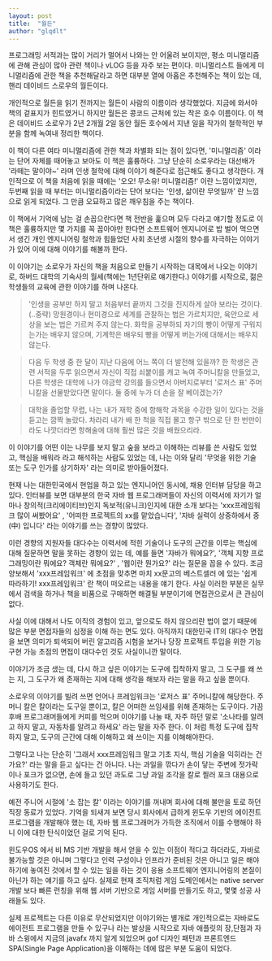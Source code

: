 ```yaml
---
layout: post
title:  "월든"
author: "glqdlt"
---
```


프로그래밍 서적과는 많이 거리가 멀어서 나와는 안 어울려 보이지만, 평소 미니멀리즘에 관해 관심이 많아 관련 책이나 vLOG 등을 자주 보는 편이다. 미니멀리스트 들에게 미니멀리즘에 관한 책을 추천해달라고 하면 대부분 열에 아홉은 추천해주는 책이 있는 데, 핸리 데이비드 스로우의 월든이다.

개인적으로 월든을 읽기 전까지는 월든이 사람의 이름이라 생각했었다. 지금에 와서야 책의 겉표지가 힌트였거니 하지만 월든은 콩코드 근처에 있는 작은 호수 이름이다. 이 책은 데이비드 소로우가 2년 2개월 2일 동안 월든 호수에서 지낸 일을 작가의 철학적인 부분을 함께 녹여내 정리한 책이다.

이 책이 다른 여타 미니멀리즘에 관한 책과 차별화 되는 점이 있다면, '미니멀리즘' 이라는 단어 자체를 때어놓고 보아도 이 책은 훌륭하다. 그냥 단순히 소로우라는 대선배가 '라떼는 말이야~' 라며 인생 철학에 대해 이야기 해준다로 접근해도 좋다고 생각한다. 개인적으로 이 책을 처음에 읽을 때에는 '오오! 무소유! 미니멀리즘!' 이란 느낌이었지만, 두번째 읽을 때 부터는 미니멀리즘이라는 단어 보다는 '인생, 삶이란 무엇일까' 란 느낌으로 읽게 되었다. 그 만큼 오묘하고 많은 깨우침을 주는 책이다.

이 책에서 기억에 남는 걸 손꼽으란다면 책 전반을 훑으며 모두 다라고 얘기할 정도로 이 책은 훌륭하지만 몇 가지를 꼭 꼽아야만 한다면 소프트웨어 엔지니어로 밥 벌어 먹으면서 생긴 개인 엔지니어링 철학과 힘들었던 사회 초년생 시절의 향수를 자극하는 이야기가 있어 이에 대해 이야기를 해볼까 한다.

이 이야기는 소로우가 자신의 책을 처음으로 만들기 시작하는 대목에서 나오는 이야기로, 하버드 대학의 기숙사의 월세(책에는 1년단위로 얘기한다.) 이야기를 시작으로, 젊은 학생들의 교육에 관한 이야기를 하며 나온다. 

>'인생을 공부만 하지 말고 처음부터 끝까지 그것을 진지하게 살아 보라는 것이다. (..중략) 망원경이나 현미경으로 세계를 관찰하는 법은 가르치지만, 육안으로 세상을 보는 법은 가르켜 주지 않는다. 화학을 공부하되 자기의 빵이 어떻게 구워지는가는 배우지 않으며, 기계학은 배우되 빵을 어떻게 버는가에 대해서는 배우지 않는다. 

> 다음 두 학생 중 한 달이 지난 다음에 어느 쪽이 더 발전해 있을까? 한 학생은 관련 서적을 두루 읽으면서 자신이 직접 쇠붙이를 캐고 녹여 주머니칼을 만들었고, 다른 학생은 대학에 나가 야금학 강의를 들으면서 아버지로부터 '로저스 표' 주머니칼을 선물받았다면 말이다. 둘 중에 누가 더 손을 잘 베이겠는가?

> 대학을 졸업할 무렵, 나는 내가 재학 중에 항해학 과목을 수강한 일이 있다는 것을 듣고는 깜짝 놀랐다. 차라리 내가 배 한 척을 직접 몰고 항구 밖으로 단 한 번만이라도 나깟더라면 항해술에 대해 훨씬 많은 것을 배웠으리라.

이 이야기를 어떤 이는 나무를 보지 말고 숲을 보라고 이해하는 리뷰를 쓴 사람도 있었고, 핵심을 배워라 라고 해석하는 사람도 있었는 데, 나는 이와 달리 '무엇을 위한 기술 또는 도구 인가를 상기하자' 라는 의미로 받아들어졌다. 

현재 나는 대한민국에서 현업을 하고 있는 엔지니어인 동시에, 채용 인터뷰 담당을 하고 있다. 인터뷰를 보면 대부분의 한국 자바 웹 프로그래머들이 자신의 이력서에 자기가 얼마나 창의적(크리에이티브)인지 독보적(유니크)인지에 대한 소개 보다는 'xxx프레임워크 많이 써봤어요' , '어떠한 프로젝트의 xx를 맡았습니다', '자바 실력이 상중하에서 중(中) 입니다' 라는 이야기를 쓰는 경향이 많았다. 

이런 경향의 지원자들 대다수는 이력서에 적힌 기술이나 도구의 근간을 이루는 핵심에 대해 질문하면 말을 못하는 경향이 있는 데, 예를 들면 '자바가 뭐에요?', '객체 지향 프로그래밍이란 뭐에요? 객체란 뭐에요?' , '웹이란 뭔가요?' 라는 질문을 꼽을 수 있다. 조금 양보해서 'xxx프레임워크' 에 초점을 맞추면 마치 xx문고의 베스트셀러 에 있는 '쉽게 따라하기! xxx프레임워크' 란 책이 떠오르는 내용을 얘기 한다. 사실 이러한 부분은 실무에서 검색을 하거나 책을 비품으로 구매하면 해결될 부분이기에 면접관으로서 큰 관심이 없다.

사실 이에 대해서 나도 이직의 경험이 있고, 앞으로도 하지 않으리란 법이 없기 때문에 많은 부분 면접자들의 심정을 이해 하는 면도 있다. 아직까지 대한민국 IT의 대다수 면접을 보면 의미가 퇴색되어 버린 알고리즘 시험을 보거나 당장 프로젝트 투입을 위한 기능 구현 가능 초점의 면접이 대다수인 것도 사실이니깐 말이다.

이야기가 조금 샜는 데, 다시 하고 싶은 이야기는 도구에 집착하지 말고, 그 도구를 왜 쓰는 지, 그 도구가 왜 존재하는 지에 대해 생각을 해보자 라는 말을 하고 싶을 뿐이다.

소로우의 이야기를 빌려 쓰면 언어나 프레임워크는 '로저스 표' 주머니칼에 해당한다. 주머니 칼은 칼이라는 도구일 뿐이고, 칼은 어떠한 쓰임새를 위해 존재하는 도구이다. 가끔 후배 프로그래머들에게 커피를 먹으며 이야기를 나눌 때, 자주 하던 말로 '소나타를 알려고 하지 말고, 자동차를 알려고 하세요' 라는 말을 자주 한다. 이 처럼 특정 도구에 집착하지 말고, 도구의 근간에 대해 이해하고 왜 쓰이는 지를 이해해야한다. 

그렇다고 나는 단순히 '그래서 xxx프레임워크 말고 기초 지식, 핵심 기술을 익히라는 건가요?' 라는 말을 듣고 싶다는 건 아니다. 나는 과일을 깎다가 손이 닿는 주변에 젓가락이나 포크가 없으면, 손에 들고 있던 과도로 그냥 과일 조각을 칼로 찔러 포크 대용으로 사용하기도 한다. 

예전 주니어 시절에 '소 잡는 칼' 이라는 이야기를 꺼내며 회사에 대해 불만을 토로 하던 직장 동료가 있었다. 기억을 되새겨 보면 당시 회사에서 급하게 윈도우 기반의 에이전트 프로그램을 개발해야 했는 데, 자바 웹 프로그래머가 가득한 조직에서 이를 수행해야 하니 이에 대한 탄식이었던 걸로 기억 된다. 

윈도우OS 에서 비 MS 기반 개발을 해서 얻을 수 있는 이점이 적다고 하더라도, 자바로 불가능할 것은 아니며 그렇다고 인력 구성이나 인프라가 준비된 것은 아니고 일은 해야하기에 놓여진 것에서 할 수 있는 일을 하는 것이 응용 소프트웨어 엔지니어링의 본질이 아닌가 하는 얘기를 하고 싶다. 실제로 현재 조직처럼 게임 도메인에서는 native server 개발 보다 빠른 런칭을 위해 웹 서버 기반으로 게임 서버를 만들기도 하고, 몇몇 성공 사래들도 있다.

실제 프로젝트는 다른 이유로 무산되었지만 이야기와는 별개로 개인적으로는 자바로도 에이전트 프로그램을 만들 수 있구나 라는 발상을 시작으로 자바 애플릿의 장,단점과 자바 스윙에서 지금의 javafx 까지 알게 되었으며 gof 디자인 패턴과 프론트엔드 SPA(Single Page Application)을 이해하는 데에 많은 부분 도움이 되었다.

